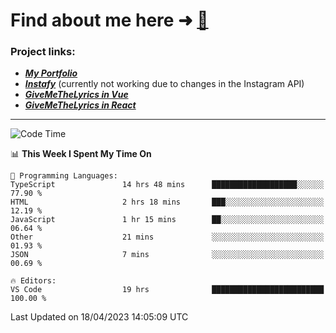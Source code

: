 # Find about me here ➜ [🧑](https://pauabella.dev)

### Project links:
- ***[My Portfolio](https://pauabella.dev)***
- ***[Instafy](https://instafy.me)*** (currently not working due to changes in the Instagram API)
- ***[GiveMeTheLyrics in Vue](https://lyrics.pauabella.dev)***
- ***[GiveMeTheLyrics in React](https://pauabella.dev/GiveMeTheLyrics)***

---
<!--START_SECTION:waka-->
![Code Time](http://img.shields.io/badge/Code%20Time-2%2C083%20hrs%2023%20mins-blue)

📊 **This Week I Spent My Time On** 

```text
💬 Programming Languages: 
TypeScript               14 hrs 48 mins      ███████████████████░░░░░░   77.90 % 
HTML                     2 hrs 18 mins       ███░░░░░░░░░░░░░░░░░░░░░░   12.19 % 
JavaScript               1 hr 15 mins        ██░░░░░░░░░░░░░░░░░░░░░░░   06.64 % 
Other                    21 mins             ░░░░░░░░░░░░░░░░░░░░░░░░░   01.93 % 
JSON                     7 mins              ░░░░░░░░░░░░░░░░░░░░░░░░░   00.69 % 

🔥 Editors: 
VS Code                  19 hrs              █████████████████████████   100.00 % 
```


 Last Updated on 18/04/2023 14:05:09 UTC
<!--END_SECTION:waka-->

